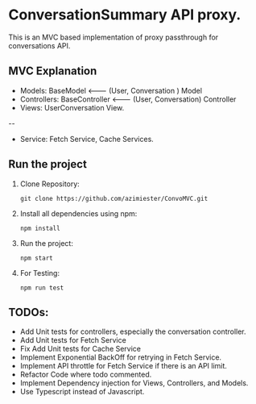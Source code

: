 # ConversationSummary API proxy.

This is an MVC based implementation of proxy passthrough for conversations API.

## MVC Explanation

- Models: BaseModel <--- (User, Conversation ) Model
- Controllers: BaseController <--- (User, Conversation) Controller
- Views: UserConversation View.

--

- Service: Fetch Service, Cache Services.

## Run the project

1. Clone Repository:

   ```
   git clone https://github.com/azimiester/ConvoMVC.git
   ```

2. Install all dependencies using npm:

   ```
   npm install
   ```

3. Run the project:

   ```
   npm start
   ```

4. For Testing:
   ```
   npm run test
   ```

## TODOs:

- Add Unit tests for controllers, especially the conversation controller.
- Add Unit tests for Fetch Service
- Fix Add Unit tests for Cache Service
- Implement Exponential BackOff for retrying in Fetch Service.
- Implement API throttle for Fetch Service if there is an API limit.
- Refactor Code where todo commented.
- Implement Dependency injection for Views, Controllers, and Models.
- Use Typescript instead of Javascript.

